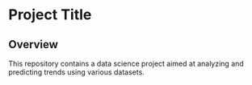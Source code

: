# Project Title

## Overview
This repository contains a data science project aimed at analyzing and predicting trends using various datasets.